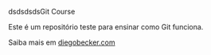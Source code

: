 dsdsdsdsGit Course

Este é um repositório teste para ensinar como Git funciona.

Saiba mais em [diegobecker.com](http://diegobecker.com)
